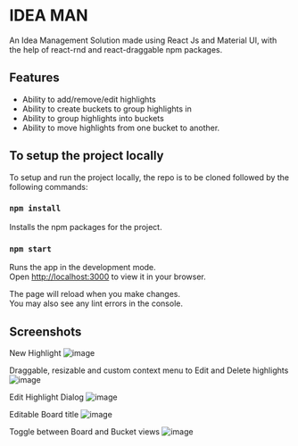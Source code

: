 # IDEA MAN

An Idea Management Solution made using React Js and Material UI, with the help of react-rnd and react-draggable npm packages.

## Features

- Ability to add/remove/edit highlights
- Ability to create buckets to group highlights in
- Ability to group highlights into buckets
- Ability to move highlights from one bucket to another.

## To setup the project locally

To setup and run the project locally, the repo is to be cloned followed by the following commands:

### `npm install`

Installs the npm packages for the project.

### `npm start`

Runs the app in the development mode.\
Open [http://localhost:3000](http://localhost:3000) to view it in your browser.

The page will reload when you make changes.\
You may also see any lint errors in the console.

## Screenshots

New Highlight
![image](https://user-images.githubusercontent.com/59505795/149163373-9194503c-3d31-4e56-900f-1b5e7684bbe6.png)

Draggable, resizable and custom context menu to Edit and Delete highlights
![image](https://user-images.githubusercontent.com/59505795/149163633-19095a2a-11ef-4c68-ae97-ca6674082f33.png)

Edit Highlight Dialog
![image](https://user-images.githubusercontent.com/59505795/149163807-90925f5d-ffed-4001-8c2c-5aca0c2a27a2.png)

Editable Board title
![image](https://user-images.githubusercontent.com/59505795/149164409-ed8dc971-0e69-47df-bf73-3cf25afe4a4a.png)

Toggle between Board and Bucket views
![image](https://user-images.githubusercontent.com/59505795/149164768-968c2fa0-9076-454e-bc23-ab5a263a554d.png)



